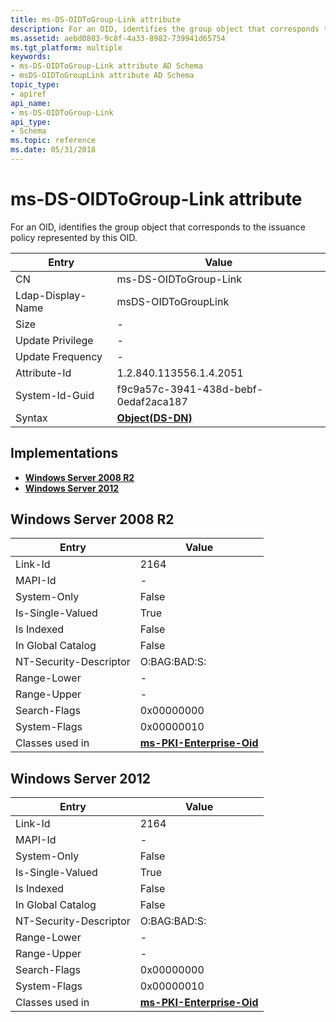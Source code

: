 ```yaml
---
title: ms-DS-OIDToGroup-Link attribute
description: For an OID, identifies the group object that corresponds to the issuance policy represented by this OID.
ms.assetid: aebd0803-9c8f-4a33-8982-739941d65754
ms.tgt_platform: multiple
keywords:
- ms-DS-OIDToGroup-Link attribute AD Schema
- msDS-OIDToGroupLink attribute AD Schema
topic_type:
- apiref
api_name:
- ms-DS-OIDToGroup-Link
api_type:
- Schema
ms.topic: reference
ms.date: 05/31/2018
---
```


# ms-DS-OIDToGroup-Link attribute

For an OID, identifies the group object that corresponds to the issuance policy represented by this OID.



| Entry | Value |
|-------------------|-----------------------------------------|
| CN                | ms-DS-OIDToGroup-Link                   |
| Ldap-Display-Name | msDS-OIDToGroupLink                     |
| Size              | \-                                      |
| Update Privilege  | \-                                      |
| Update Frequency  | \-                                      |
| Attribute-Id      | 1.2.840.113556.1.4.2051                 |
| System-Id-Guid    | f9c9a57c-3941-438d-bebf-0edaf2aca187    |
| Syntax            | [**Object(DS-DN)**](s-object-ds-dn.md) |



## Implementations

-   [**Windows Server 2008 R2**](#windows-server-2008-r2)
-   [**Windows Server 2012**](#windows-server-2012)

## Windows Server 2008 R2



| Entry | Value |
|------------------------|--------------------------------------------------------------------|
| Link-Id                | 2164                                                               |
| MAPI-Id                | \-                                                                 |
| System-Only            | False                                                              |
| Is-Single-Valued       | True                                                               |
| Is Indexed             | False                                                              |
| In Global Catalog      | False                                                              |
| NT-Security-Descriptor | O:BAG:BAD:S:                                                       |
| Range-Lower            | \-                                                                 |
| Range-Upper            | \-                                                                 |
| Search-Flags           | 0x00000000                                                         |
| System-Flags           | 0x00000010                                                         |
| Classes used in        | [**ms-PKI-Enterprise-Oid**](c-mspki-enterprise-oid.md)<br/> |



## Windows Server 2012



| Entry | Value |
|------------------------|--------------------------------------------------------------------|
| Link-Id                | 2164                                                               |
| MAPI-Id                | \-                                                                 |
| System-Only            | False                                                              |
| Is-Single-Valued       | True                                                               |
| Is Indexed             | False                                                              |
| In Global Catalog      | False                                                              |
| NT-Security-Descriptor | O:BAG:BAD:S:                                                       |
| Range-Lower            | \-                                                                 |
| Range-Upper            | \-                                                                 |
| Search-Flags           | 0x00000000                                                         |
| System-Flags           | 0x00000010                                                         |
| Classes used in        | [**ms-PKI-Enterprise-Oid**](c-mspki-enterprise-oid.md)<br/> |



 

 





